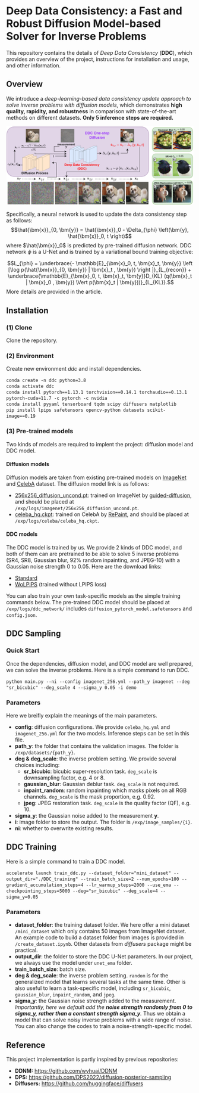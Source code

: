# Deep Data Consistency: a Fast and Robust Diffusion Model-based Solver for Inverse Problems

This repository contains the details of *Deep Data Consistency* (**DDC**), which provides an overview of the project, instructions for installation and usage, and other information.

## Overview

We introduce a *deep-learning-based data consistency update approach to solve inverse problems with diffusion models*, which demonstrates **high quality, rapidity, and robustness** in comparison with state-of-the-art methods on different datasets. **Only 5 inference steps are required.**

![DDC](./figures/cover.png)

Specifically, a neural network is used to update the data consistency step as follows:
$$\hat{\bm{x}}_{0, \bm{y}} = \hat{\bm{x}}_0 - \Delta_{\phi} \left(\bm{y}, \hat{\bm{x}}_0, t \right)$$
where $\hat{\bm{x}}_0$ is predicted by pre-trained diffusion network. DDC network ${\phi}$ is a U-Net and is trained by a variational bound training objective:

$$L_{\phi} = \underbrace{- \mathbb{E}_{\bm{x}_0, t, \bm{x}_t, \bm{y}} \left [\log p(\hat{\bm{x}}_{0, \bm{y}} | \bm{x}_t , \bm{y}) \right ]}_{L_{recon}} + \underbrace{\mathbb{E}_{\bm{x}_0, t, \bm{x}_t, \bm{y}}D_{KL} (q(\bm{x}_t | \bm{x}_0 , \bm{y}) \Vert p(\bm{x}_t | \bm{y}))}_{L_{KL}}.$$
More details are provided in the article.


## Installation

### (1) Clone

Clone the repository.

### (2) Environment

Create new environment *ddc* and install dependencies.

    conda create -n ddc python=3.8
    conda activate ddc
    conda install pytorch==1.13.1 torchvision==0.14.1 torchaudio==0.13.1 pytorch-cuda=11.7 -c pytorch -c nvidia
    conda install pyyaml tensorboard tqdm scipy diffusers matplotlib
    pip install lpips safetensors opencv-python datasets scikit-image==0.19

### (3) Pre-trained models
Two kinds of models are required to implent the project: diffusion model and DDC model.
#### Diffusion models
Diffusion models are taken from existing pre-trained models on [ImageNet](https://image-net.org/) and [CelebA](http://mmlab.ie.cuhk.edu.hk/projects/CelebA.html) dataset. The diffusion model link is as follows:
- [256x256_diffusion_uncond.pt](https://openaipublic.blob.core.windows.net/diffusion/jul-2021/256x256_diffusion_uncond.pt): trained on ImageNet by [guided-diffusion](https://github.com/openai/guided-diffusion), and should be placed at `/exp/logs/imagenet/256x256_diffusion_uncond.pt`.
- [celeba_hq.ckpt](https://drive.google.com/file/d/1wSoA5fm_d6JBZk4RZ1SzWLMgev4WqH21/view): trained on CelebA by [RePaint](https://github.com/andreas128/RePaint), and should be placed at `/exp/logs/celeba/celeba_hq.ckpt`.

#### DDC models
The DDC model is trained by us. We provide 2 kinds of DDC model, and both of them can are pretrained to be able to solve 5 inverse problems (SR4, SR8, Gaussian blur, 92% random inpainting, and JPEG-10) with a Gaussian noise strength 0 to 0.05. Here are the download links:
- [Standard](https://drive.google.com/file/d/1ngXz-_zXdWGAy3aERCCY_-zq4dhVuVY0/view?usp=drive_link)
- [WoLPIPS](https://drive.google.com/file/d/1H1wTxSUFtLcLwLBTe3BZlPNvBQsJWsFg/view?usp=drive_link) (trained without LPIPS loss)

You can also train your own task-specific models as the simple training commands below. The pre-trained DDC model should be placed at `/exp/logs/ddc_network/` includes `diffusion_pytorch_model.safetensors` and `config.json`.


## DDC Sampling
### Quick Start
Once the dependencies, diffusion model, and DDC model are well prepared, we can solve the inverse problems. Here is a simple command to run DDC.

    python main.py --ni --config imagenet_256.yml --path_y imagenet --deg "sr_bicubic" --deg_scale 4 --sigma_y 0.05 -i demo

### Parameters
Here we breifly explain the meanings of the main parameters.

- **config**: diffusion configurations. We provide `celeba_hq.yml` and `imagenet_256.yml` for the two models. Inference steps can be set in this file.
- **path_y**: the folder that contains the validation images. The folder is `/exp/datasets/{path_y}`.
- **deg & deg_scale**: the inverse problem setting. We provide several choices including:
  - **sr_bicubic**: bicubic super-resolution task. `deg_scale` is downsampling factor, e.g. 4 or 8.
  - **gaussian_blur**: Gaussian deblur task. `deg_scale` is not required.
  - **inpaint_random**: random inpainting which masks pixels on all RGB channels. `deg_scale` is the mask proportion, e.g. 0.92.
  - **jpeg**: JPEG restoration task. `deg_scale` is the quality factor (QF), e.g. 10.
- **sigma_y**: the Gaussian noise added to the measurement $\bm{y}$.
- **i**: image folder to store the output. The folder is `/exp/image_samples/{i}`.
- **ni**: whether to overwrite existing results.

## DDC Training

Here is a simple command to train a DDC model.

    accelerate launch train_ddc.py --dataset_folder="mini_dataset" --output_dir="./DDC_training" --train_batch_size=2 --num_epochs=100 --gradient_accumulation_steps=4 --lr_warmup_steps=2000 --use_ema --checkpointing_steps=5000 --deg="sr_bicubic" --deg_scale=4 --sigma_y=0.05

### Parameters
- **dataset_folder**: the training dataset folder. We here offer a mini dataset `/mini_dataset` which only contains 50 images from ImageNet dataset. An example code to build a dataset folder from images is provided in `/create_dataset.ipynb`. Other datasets from *diffusers* package might be practical.
- **output_dir**: the folder to store the DDC U-Net parameters. In our project, we always use the model under `unet_ema` folder.
- **train_batch_size**: batch size.
- **deg & deg_scale**: the inverse problem setting. `random` is for the generalized model that learns several tasks at the same time. Other is also useful to learn a task-specific model, including `sr_bicubic`, `gaussian_blur`, `inpaint_random`, and `jpeg`.
- **sigma_y**: the Gaussian noise strength added to the measurement. *Importantly, here we default add the **noise strength randomly from 0 to sigma_y, rather than a constant strength sigma_y**.* Thus we obtain a model that can solve noisy inverse problems with a wide range of noise. You can also change the codes to train a noise-strength-specific model. 



## Reference
This project implementation is partly inspired by previous repositories:
- **DDNM:** https://github.com/wyhuai/DDNM
- **DPS:** https://github.com/DPS2022/diffusion-posterior-sampling
- **Diffusers:** https://github.com/huggingface/diffusers